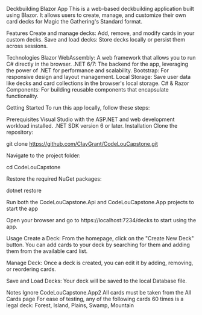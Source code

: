 Deckbuilding Blazor App
This is a web-based deckbuilding application built using Blazor. It allows users to create, manage, and customize their own card decks for Magic the Gathering's Standard format.

Features
Create and manage decks: Add, remove, and modify cards in your custom decks.
Save and load decks: Store decks locally or persist them across sessions.

Technologies
Blazor WebAssembly: A web framework that allows you to run C# directly in the browser.
.NET 6/7: The backend for the app, leveraging the power of .NET for performance and scalability.
Bootstrap: For responsive design and layout management.
Local Storage: Save user data like decks and card collections in the browser's local storage.
C# & Razor Components: For building reusable components that encapsulate functionality.

Getting Started
To run this app locally, follow these steps:

Prerequisites
Visual Studio with the ASP.NET and web development workload installed.
.NET SDK version 6 or later.
Installation
Clone the repository:

git clone https://github.com/ClayGrant/CodeLouCapstone.git

Navigate to the project folder:

cd CodeLouCapstone

Restore the required NuGet packages:

dotnet restore

Run both the CodeLouCapstone.Api and CodeLouCapstone.App projects to start the app

Open your browser and go to https://localhost:7234/decks to start using the app.

Usage
Create a Deck: From the homepage, click on the "Create New Deck" button. You can add cards to your deck by searching for them and adding them from the available card list.

Manage Deck: Once a deck is created, you can edit it by adding, removing, or reordering cards.

Save and Load Decks: Your deck will be saved to the local Database file.

Notes
Ignore CodeLouCapstone.App2
All cards must be taken from the All Cards page
For ease of testing, any of the following cards 60 times is a legal deck:
Forest, Island, Plains, Swamp, Mountain